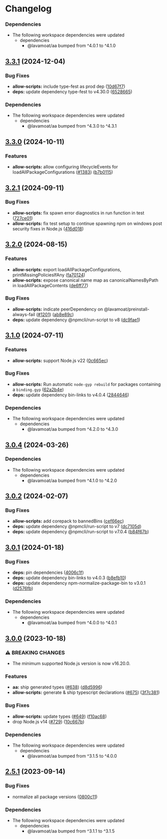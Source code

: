 # Changelog

### Dependencies

* The following workspace dependencies were updated
  * dependencies
    * @lavamoat/aa bumped from ^4.0.1 to ^4.1.0

## [3.3.1](https://github.com/LavaMoat/LavaMoat/compare/allow-scripts-v3.3.0...allow-scripts-v3.3.1) (2024-12-04)


### Bug Fixes

* **allow-scripts:** include type-fest as prod dep ([10d67f7](https://github.com/LavaMoat/LavaMoat/commit/10d67f79b08f2bb14b7056be7f964c5e16195407))
* **deps:** update dependency type-fest to v4.30.0 ([6528665](https://github.com/LavaMoat/LavaMoat/commit/6528665e2e99221366444c23a0e52be447e04071))


### Dependencies

* The following workspace dependencies were updated
  * dependencies
    * @lavamoat/aa bumped from ^4.3.0 to ^4.3.1

## [3.3.0](https://github.com/LavaMoat/LavaMoat/compare/allow-scripts-v3.2.1...allow-scripts-v3.3.0) (2024-10-11)


### Features

* **allow-scripts:** allow configuring lifecycleEvents for loadAllPackageConfigurations ([#1383](https://github.com/LavaMoat/LavaMoat/issues/1383)) ([b7b0115](https://github.com/LavaMoat/LavaMoat/commit/b7b011567d068a2bcddee4bb8497f04d74c6ae65))

## [3.2.1](https://github.com/LavaMoat/LavaMoat/compare/allow-scripts-v3.2.0...allow-scripts-v3.2.1) (2024-09-11)


### Bug Fixes

* **allow-scripts:** fix spawn error diagnostics in run function in test ([727ce01](https://github.com/LavaMoat/LavaMoat/commit/727ce01f7705ae73b397f426acc380addfb7f1d1))
* **allow-scripts:** fix test setup to continue spawning npm on windows post security fixes in Node.js ([416d018](https://github.com/LavaMoat/LavaMoat/commit/416d018da94cd603c7983f28bdfef88456522d3a))

## [3.2.0](https://github.com/LavaMoat/LavaMoat/compare/allow-scripts-v3.1.0...allow-scripts-v3.2.0) (2024-08-15)


### Features

* **allow-scripts:** export loadAllPackageConfigurations, printMissingPoliciesIfAny ([fa70124](https://github.com/LavaMoat/LavaMoat/commit/fa701246a261926e7f643aedf1678ccb05246989))
* **allow-scripts:** expose canonical name map as canonicalNamesByPath in loadAllPackageContents ([de6ff77](https://github.com/LavaMoat/LavaMoat/commit/de6ff77141aa73d1cb63433bb166ebba2b3ed38e))


### Bug Fixes

* **allow-scripts:** indicate peerDependency on @lavamoat/preinstall-always-fail ([#1201](https://github.com/LavaMoat/LavaMoat/issues/1201)) ([ab8e89c](https://github.com/LavaMoat/LavaMoat/commit/ab8e89c8ce6087c3d62c00ce9fdb629cba54db1e))
* **deps:** update dependency @npmcli/run-script to v8 ([dc9fae1](https://github.com/LavaMoat/LavaMoat/commit/dc9fae17ae69e6555a039c05ee3b0730850b944b))

## [3.1.0](https://github.com/LavaMoat/LavaMoat/compare/allow-scripts-v3.0.4...allow-scripts-v3.1.0) (2024-07-11)


### Features

* **allow-scripts:** support Node.js v22 ([0c665ec](https://github.com/LavaMoat/LavaMoat/commit/0c665ec65b635c29f347369809680372c9b58b79))


### Bug Fixes

* **allow-scripts:** Run automatic `node-gyp rebuild` for packages containing a `binding.gyp` ([62a2b4e](https://github.com/LavaMoat/LavaMoat/commit/62a2b4e11a35c2d9f6f91ae4a3030753f27519b1))
* **deps:** update dependency bin-links to v4.0.4 ([2844646](https://github.com/LavaMoat/LavaMoat/commit/2844646907ffcf16c6785ba43c5d551d77fa369a))


### Dependencies

* The following workspace dependencies were updated
  * dependencies
    * @lavamoat/aa bumped from ^4.2.0 to ^4.3.0

## [3.0.4](https://github.com/LavaMoat/LavaMoat/compare/allow-scripts-v3.0.3...allow-scripts-v3.0.4) (2024-03-26)


### Dependencies

* The following workspace dependencies were updated
  * dependencies
    * @lavamoat/aa bumped from ^4.1.0 to ^4.2.0

## [3.0.2](https://github.com/LavaMoat/LavaMoat/compare/allow-scripts-v3.0.1...allow-scripts-v3.0.2) (2024-02-07)


### Bug Fixes

* **allow-scripts:** add corepack to bannedBins ([cef66ec](https://github.com/LavaMoat/LavaMoat/commit/cef66ec03508bc9484a83c4a037c9e91c0b853c9))
* **deps:** update dependency @npmcli/run-script to v7 ([dc7105d](https://github.com/LavaMoat/LavaMoat/commit/dc7105d23d959665392425ce95b699b0b6b35e4e))
* **deps:** update dependency @npmcli/run-script to v7.0.4 ([b84f67b](https://github.com/LavaMoat/LavaMoat/commit/b84f67bef337e0e36535df0947e55e4c4bfe2d33))

## [3.0.1](https://github.com/LavaMoat/LavaMoat/compare/allow-scripts-v3.0.0...allow-scripts-v3.0.1) (2024-01-18)


### Bug Fixes

* **deps:** pin dependencies ([4006c1f](https://github.com/LavaMoat/LavaMoat/commit/4006c1f386c3024e8a8092ded9b98ede20de084e))
* **deps:** update dependency bin-links to v4.0.3 ([b8efb10](https://github.com/LavaMoat/LavaMoat/commit/b8efb100f4ce0b6a42ad37f16b524b3c4d4acc50))
* **deps:** update dependency npm-normalize-package-bin to v3.0.1 ([d2576fb](https://github.com/LavaMoat/LavaMoat/commit/d2576fb4fd6c21f15a03329d2bdef0521a6ab4f7))


### Dependencies

* The following workspace dependencies were updated
  * dependencies
    * @lavamoat/aa bumped from ^4.0.0 to ^4.0.1

## [3.0.0](https://github.com/LavaMoat/LavaMoat/compare/allow-scripts-v2.5.1...allow-scripts-v3.0.0) (2023-10-18)


### ⚠ BREAKING CHANGES

* The minimum supported Node.js version is now v16.20.0.

### Features

* **aa:** ship generated types ([#638](https://github.com/LavaMoat/LavaMoat/issues/638)) ([d8d5996](https://github.com/LavaMoat/LavaMoat/commit/d8d5996c82c3bca21bd3091bc1f7b3af8db5f591))
* **allow-scripts:** generate & ship typescript declarations ([#675](https://github.com/LavaMoat/LavaMoat/issues/675)) ([3f7c381](https://github.com/LavaMoat/LavaMoat/commit/3f7c38121684e977bcf52da7c6f3d3c3e2d6fab4))


### Bug Fixes

* **allow-scripts:** update types ([#649](https://github.com/LavaMoat/LavaMoat/issues/649)) ([f10ac68](https://github.com/LavaMoat/LavaMoat/commit/f10ac687c8424ab171abbd583aad244f0ef9392d))
* drop Node.js v14 ([#729](https://github.com/LavaMoat/LavaMoat/issues/729)) ([10c667b](https://github.com/LavaMoat/LavaMoat/commit/10c667bd88eaabf60a8fd8e4493cc7676848b201))


### Dependencies

* The following workspace dependencies were updated
  * dependencies
    * @lavamoat/aa bumped from ^3.1.5 to ^4.0.0

## [2.5.1](https://github.com/LavaMoat/LavaMoat/compare/allow-scripts-v2.5.0...allow-scripts-v2.5.1) (2023-09-14)


### Bug Fixes

* normalize all package versions ([0800c11](https://github.com/LavaMoat/LavaMoat/commit/0800c113c3504af312d904c48eb9a6844b10d6b1))


### Dependencies

* The following workspace dependencies were updated
  * dependencies
    * @lavamoat/aa bumped from ^3.1.1 to ^3.1.5
